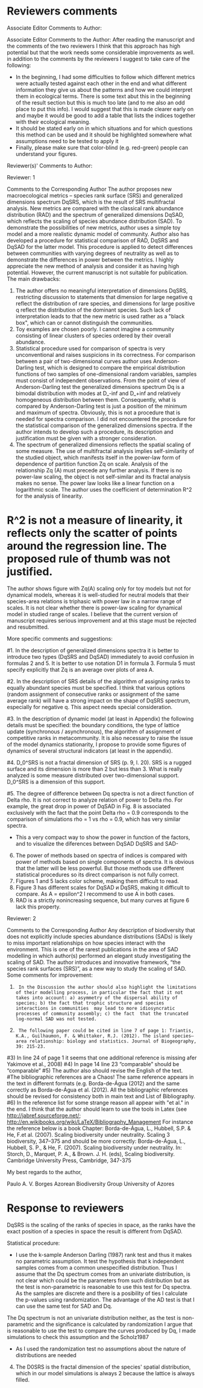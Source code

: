 
# Reviewers comments

Associate Editor Comments to Author:

Associate Editor
Comments to the Author:
After reading the manuscript and the comments of the two reviewers I think that this approach has high potential but that the work needs some considerable improvements as well. in addition to the comments by the reviewers I suggest to take care of the following:
- In the beginning, I had some difficulties to follow which different metrics were actually tested against each other in the end and what different information they give us about the patterns and how we could interpret them in ecological terms. There is some text abut this in the beginning of the result section but this is much too late (and to me also an odd place to put this info). I would suggest that this is made clearer early on and maybe it would be good to add a table that lists the indices together with their ecological meaning.
- It should be stated early on in which situations and for which questions this method can be used and it should be highlighted somewhere what assumptions need to be tested to apply it
- Finally, please make sure that color-blind (e.g. red-green) people can understand your figures.


Reviewer(s)' Comments to Author:

Reviewer: 1

Comments to the Corresponding Author
The author proposes new macroecological metrics – species rank surface (SRS) and generalized dimensions spectrum DqSRS, which is the result of SRS multifractal analysis. New metrics are compared with the classical rank abundance distribution (RAD) and the spectrum of generalized dimensions DqSAD, which reflects the scaling of species abundance distribution (SAD). To demonstrate the possibilities of new metrics, author uses a simple toy model and a more realistic dynamic model of community. Author also has developed a procedure for statistical comparison of RAD, DqSRS and DqSAD for the latter model. This procedure is applied to detect differences between communities with varying degrees of neutrality as well as to demonstrate the differences in power between the metrics.
I highly appreciate the new method of analysis and consider it as having high potential. However, the current manuscript is not suitable for publication. The main drawbacks:
1. The author offers no meaningful interpretation of dimensions DqSRS, restricting discussion to statements that dimension for large negative q reflect the distribution of rare species, and dimensions for large positive q reflect the distribution of the dominant species. Such lack of interpretation leads to that the new metric is used rather as a "black box", which can or cannot distinguish the communities.
2. Toy examples are chosen poorly. I cannot imagine a community consisting of linear clusters of species ordered by their overall abundance.
3. Statistical procedure used for comparison of spectra is very unconventional and raises suspicions in its correctness. For comparison between a pair of two-dimensional curves author uses Anderson-Darling test, which is designed to compare the empirical distribution functions of two samples of one-dimensional random variables, samples must consist of independent observations. From the point of view of Anderson-Darling test the generalized dimensions spectrum Dq is a bimodal distribution with modes at D_-inf and D_+inf and relatively homogeneous distribution between them. Consequently, what is compared by Anderson-Darling test is just a position of the minimum and maximum of spectra. Obviously, this is not a procedure that is needed for spectra comparison. I did not encountered the procedure for the statistical comparison of the generalized dimensions spectra. If the author intends to develop such a procedure, its description and justification must be given with a stronger consideration.
4. The spectrum of generalized dimensions reflects the spatial scaling of some measure. The use of multifractal analysis implies self-similarity of the studied object, which manifests itself in the power-law form of dependence of partition function Zq on scale. Analysis of the relationship Zq (A) must precede any further analysis. If there is no power-law scaling, the object is not self-similar and its fractal analysis makes no sense. The power law looks like a linear function on a logarithmic scale. The author uses the coefficient of determination R^2 for the analysis of linearity. 
# R^2 is not a measure of linearity, it reflects only the scatter of points around the regression line. The proposed rule of thumb was not justified. 
The author shows figure with Zq(A) scaling only for toy models but not for dynamical models, whereas it is well-studied for neutral models that their species-area relations is triphasic with power law in a narrow range of scales. It is not clear whether there is power-law scaling for dynamical model in studied range of scales.
I believe that the current version of manuscript requires serious improvement and at this stage must be rejected and resubmitted.

More specific comments and suggestions:

#1. In the description of generalized dimensions spectra it is better to introduce two types (DqSRS and DqSAD) immediately to avoid confusion in formulas 2 and 5. It is better to use notation D1 in formula 3. Formula 5 must specify explicitly that Zq is an average over plots of area A.

#2. In the description of SRS details of the algorithm of assigning ranks to equally abundant species must be specified. I think that various options (random assignment of consecutive ranks or assignment of the same  average rank) will have a strong impact on the shape of DqSRS spectrum, especially for negative q. This aspect needs special consideration.

#3. In the description of dynamic model (at least in Appendix) the following details must be specified: the boundary conditions, the type of lattice update (synchronous / asynchronous), the algorithm of assignment of competitive ranks in metacommunity. It is also necessary to raise the issue of the model dynamics stationarity, I propose to provide some figures of dynamics of several structural indicators (at least in the appendix).

#4. D_0^SRS is not a fractal dimension of SRS (p. 9, l. 20). SRS is a rugged surface and its dimension is more than 2 but less than 3. What is really analyzed is some measure distributed over two-dimensional support. D_0^SRS is a dimension of this support.

#5. The degree of difference between Dq spectra is not a direct function of Delta rho. It is not correct to analyze relation of power to Delta rho. For example, the great drop in power of DqSAD in Fig. 8 is associated exclusively with the fact that the point Delta rho = 0.9 corresponds to the comparison of simulations rho = 1 vs rho = 0.9, which has very similar spectra.
- This a very compact way to show the power in function of the factors, and to visualize the diferences between DqSAD DqSRS and SAD-


6. The power of methods based on spectra of indices is compared with power of methods based on single components of spectra. It is obvious that the latter will be less powerful. But those methods use different statistical procedures so its direct comparison is not fully correct.
7. Figures 1 and 5 lacks color scheme, making them difficult to read.
8. Figure 3 has different scales for DqSAD и DqSRS, making it difficult to compare. As A = epsilon^2 I recommend to use A in both cases.
9. RAD is a strictly nonincreasing sequence, but many curves at figure 6 lack this property.

Reviewer: 2

Comments to the Corresponding Author
Any description of biodiversity that does not explicitly include species abundance distributions (SADs) is  likely to miss important relationships on how species interact with the environment. This is one of the rarest publications in the area of SAD modelling in which author(s) performed an elegant study investigating the scaling of SAD.
The author introduces and innovative framework,  “the species rank surfaces (SRS)”, as a new way to study the scaling of SAD.
Some comments for improvement:
1)      In the Discussion the author should also highlight the limitations of their modelling process, in particular the fact that it not takes into account: a) asymmetry of the dispersal ability of species; b) the fact that trophic structure and species interactions in communities  may lead to more idiosyncratic processes of community assembly; c) the fact  that the truncated log-normal SAD was not tested.
2)      The following paper could be cited in line 7 of page 1: Triantis, K.A., Guilhaumon, F. & Whittaker, R.J. (2012). The island species–area relationship: biology and statistics. Journal of Biogeography, 39: 215-23.
#3)      In line 24 of page 1 it seems that one additional reference is missing afer Yakimove et al., 2008)
#4)      In page 14 line 23 “comparable” should be “comparable”
#5)      The author also should revise the English of the text.
#The bibliographic references are a Chaos! The same reference appears in the text in different formats (e.g. Borda-de-Água (2012) and the same correctly as Borda-de-Água et al. (2012). All the bibliographic references should be revised for consistency both in main text and List of Bibliography.
#6)      In the reference list for some strange reason all appear with "et al." in the end. I think that the author should learn to use the tools in Latex (see http://jabref.sourceforge.net/; http://en.wikibooks.org/wiki/LaTeX/Bibliography_Management
For instance the reference below is a book Chapter:
Borda-de-Água, L., Hubbell, S.P. & He, F.et al. (2007). Scaling biodiversity under neutrality. Scaling 3 biodiversity, 347–375
and should be more correctly:
Borda-de-Água, L., Hubbell, S. P., & He, F. (2007). Scaling biodiversity under neutrality. In: Storch, D., Marquet, P. A., & Brown. J. H. (eds), Scaling biodiversity. Cambridge University Press, Cambridge, 347-375



 My best regards to the author,

Paulo A. V. Borges
Azorean Biodiversity Group
University of Azores

# Response to reviewers

DqSRS is the scaling of the ranks of species in space, as the ranks have the exact position of a species in space the result is different from DqSAD.  

Statistical procedure:


- I use the k-sample Anderson Darling (1987) rank test and thus it makes no parametric assumption. It test the hypothesis that k independent samples comes from a common unespecified distribution. Thus I assume that the Dq spectrum comes from an univariate distribution, is not clear which could be the parameters from such distribution but as the test is non-parametric is reasonable to use this test for Dq spectra. As the samples are discrete and there is a posibility of ties I calculate the p-values using randomization. The advantage of the AD test is that I can use the same test for SAD and Dq.



The Dq spectrum is not an univariate distribution neither, as the test is non-parametric and the significance is calculated by randomization I argue that is reasonable to use the test to compare the curves produced by Dq, I made simulations to check this assumption and the Scholz1987
- As I used the randomization test no assumptions about the nature of distributions are needed


 
 4. The D0SRS is the fractal dimension of the species' spatial distribution, which in our model simulations is always 2 because the lattice is always filled.  